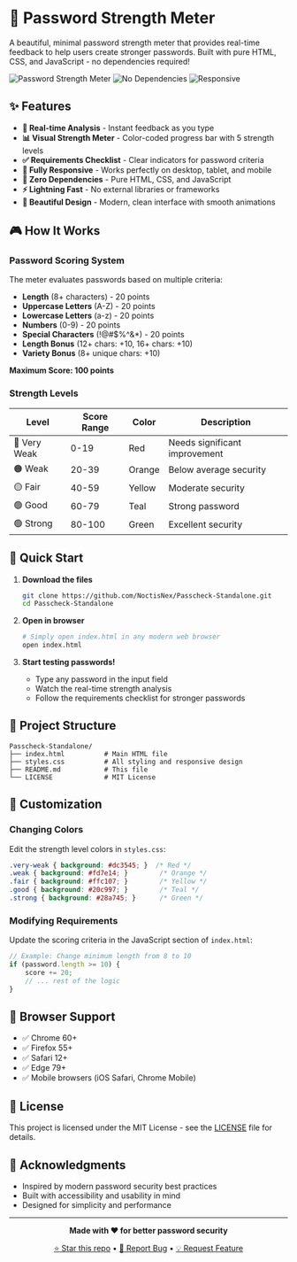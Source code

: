 # 🔐 Password Strength Meter

A beautiful, minimal password strength meter that provides real-time feedback to help users create stronger passwords. Built with pure HTML, CSS, and JavaScript - no dependencies required!

![Password Strength Meter](https://img.shields.io/badge/Password-Strength%20Meter-blue?style=for-the-badge&logo=security)
![No Dependencies](https://img.shields.io/badge/Dependencies-None-green?style=for-the-badge)
![Responsive](https://img.shields.io/badge/Responsive-Yes-purple?style=for-the-badge)

## ✨ Features

- **🎯 Real-time Analysis** - Instant feedback as you type
- **📊 Visual Strength Meter** - Color-coded progress bar with 5 strength levels
- **✅ Requirements Checklist** - Clear indicators for password criteria
- **📱 Fully Responsive** - Works perfectly on desktop, tablet, and mobile
- **🚀 Zero Dependencies** - Pure HTML, CSS, and JavaScript
- **⚡ Lightning Fast** - No external libraries or frameworks
- **🎨 Beautiful Design** - Modern, clean interface with smooth animations

## 🎮 How It Works

### Password Scoring System
The meter evaluates passwords based on multiple criteria:

- **Length** (8+ characters) - 20 points
- **Uppercase Letters** (A-Z) - 20 points  
- **Lowercase Letters** (a-z) - 20 points
- **Numbers** (0-9) - 20 points
- **Special Characters** (!@#$%^&*) - 20 points
- **Length Bonus** (12+ chars: +10, 16+ chars: +10)
- **Variety Bonus** (8+ unique chars: +10)

**Maximum Score: 100 points**

### Strength Levels
| Level | Score Range | Color | Description |
|-------|-------------|-------|-------------|
| 🔴 Very Weak | 0-19 | Red | Needs significant improvement |
| 🟠 Weak | 20-39 | Orange | Below average security |
| 🟡 Fair | 40-59 | Yellow | Moderate security |
| 🟢 Good | 60-79 | Teal | Strong password |
| 🟢 Strong | 80-100 | Green | Excellent security |

## 🚀 Quick Start

1. **Download the files**
   ```bash
   git clone https://github.com/NoctisNex/Passcheck-Standalone.git
   cd Passcheck-Standalone
   ```

2. **Open in browser**
   ```bash
   # Simply open index.html in any modern web browser
   open index.html
   ```

3. **Start testing passwords!**
   - Type any password in the input field
   - Watch the real-time strength analysis
   - Follow the requirements checklist for stronger passwords

## 📁 Project Structure

```
Passcheck-Standalone/
├── index.html          # Main HTML file
├── styles.css          # All styling and responsive design
├── README.md           # This file
└── LICENSE             # MIT License
```

## 🎨 Customization

### Changing Colors
Edit the strength level colors in `styles.css`:
```css
.very-weak { background: #dc3545; }  /* Red */
.weak { background: #fd7e14; }        /* Orange */
.fair { background: #ffc107; }        /* Yellow */
.good { background: #20c997; }        /* Teal */
.strong { background: #28a745; }      /* Green */
```

### Modifying Requirements
Update the scoring criteria in the JavaScript section of `index.html`:
```javascript
// Example: Change minimum length from 8 to 10
if (password.length >= 10) {
    score += 20;
    // ... rest of the logic
}
```

## 📱 Browser Support

- ✅ Chrome 60+
- ✅ Firefox 55+
- ✅ Safari 12+
- ✅ Edge 79+
- ✅ Mobile browsers (iOS Safari, Chrome Mobile)

## 📄 License

This project is licensed under the MIT License - see the [LICENSE](LICENSE) file for details.

## 🙏 Acknowledgments

- Inspired by modern password security best practices
- Built with accessibility and usability in mind
- Designed for simplicity and performance

---

<div align="center">

**Made with ❤️ for better password security**

[⭐ Star this repo](https://github.com/yourusername/Passcheck-Standalone) • [🐛 Report Bug](https://github.com/yourusername/Passcheck-Standalone/issues) • [💡 Request Feature](https://github.com/yourusername/Passcheck-Standalone/issues)

</div>
